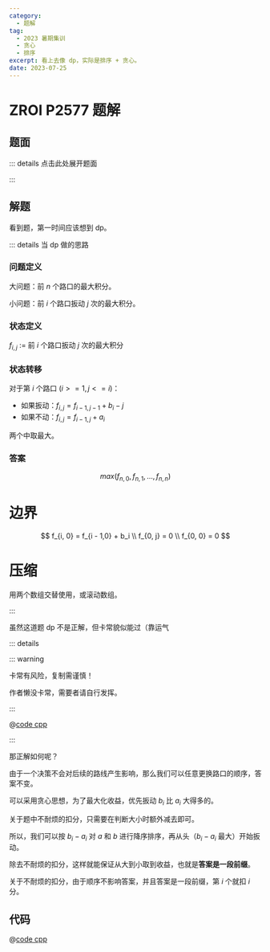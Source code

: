 ```yaml
---
category:
  - 题解
tag:
  - 2023 暑期集训
  - 贪心
  - 排序
excerpt: 看上去像 dp，实际是排序 + 贪心。
date: 2023-07-25
---
```


# ZROI P2577 题解

## 题面

::: details 点击此处展开题面

<!-- @include: ../../source/ZR-2577/problem.md -->

:::

## 解题

看到题，第一时间应该想到 dp。

::: details 当 dp 做的思路

### 问题定义

大问题：前 $n$ 个路口的最大积分。

小问题：前 $i$ 个路口扳动 $j$ 次的最大积分。

### 状态定义

$f_{i,j}$ := 前 $i$ 个路口扳动 $j$ 次的最大积分

### 状态转移

对于第 $i$ 个路口 $(i >= 1, j <= i)$：

- 如果扳动：$f_{i,j} = f_{i - 1,j - 1} + b_i - j$
- 如果不动：$f_{i,j} = f_{i - 1,j} + a_i$

两个中取最大。

### 答案

$$ max(f_{n, 0}, f_{n, 1}, \ldots, f_{n, n}) $$

# 边界

$$
  f_{i, 0} = f_{i - 1,0} + b_i \\
  f_{0, j} = 0 \\
  f_{0, 0} = 0
$$

# 压缩

用两个数组交替使用，或滚动数组。

:::

虽然这道题 dp 不是正解，但卡常貌似能过（靠运气

::: details

::: warning

卡常有风险，复制需谨慎！

作者懒没卡常，需要者请自行发挥。

:::

@[code cpp](../../source/ZR-2577/dp.cpp)

:::

那正解如何呢？

由于一个决策不会对后续的路线产生影响，那么我们可以任意更换路口的顺序，答案不变。

可以采用贪心思想，为了最大化收益，优先扳动 $b_i$ 比 $a_i$ 大得多的。

关于题中不耐烦的扣分，只需要在判断大小时额外减去即可。

所以，我们可以按 $b_i - a_i$ 对 $a$ 和 $b$ 进行降序排序，再从头（$b_i - a_i$ 最大）开始扳动。

除去不耐烦的扣分，这样就能保证从大到小取到收益，也就是**答案是一段前缀**。

关于不耐烦的扣分，由于顺序不影响答案，并且答案是一段前缀，第 $i$ 个就扣 $i$ 分。

## 代码

@[code cpp](../../source/ZR-2577/sort.cpp)
